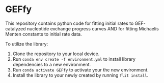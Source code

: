 # GEFfy

This repository contains python code for fitting initial rates to GEF-catalyzed nucleotide exchange progress curves AND for fitting Michaelis Menten constants to initial rate data. 

To utilize the library:
1. Clone the repository to your local device.
2. Run `conda env create -f environment.yml` to install library dependencies to a new environment.
3. Run `conda activate GEFfy` to activate your the new environment.
4. Install the library to your newly created by running `flit install`.